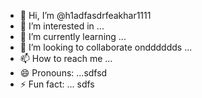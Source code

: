 - 👋 Hi, I’m @h1adfasdrfeakhar1111
- 👀 I’m interested in ...
- 🌱 I’m currently learning ...
- 💞️ I’m looking to collaborate ondddddds ...
- 📫 How to reach me ...
- 😄 Pronouns: ...sdfsd
- ⚡ Fun fact: ...
sdfs
<!---
h1adfasdrfeakhar1111/h1adfasdrfeakhar1111 is a ✨ special ✨ repository because its `README.md` (this file) appears on your GitHub profile.
You can click the Preview link to take a look at your changes.
--->
